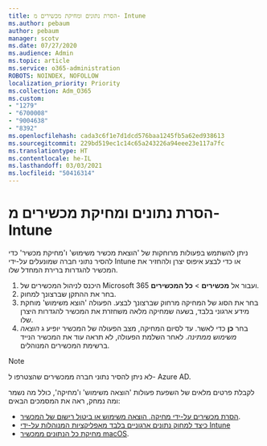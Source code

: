 ```yaml
---
title: הסרת נתונים ומחיקת מכשירים מ- Intune
ms.author: pebaum
author: pebaum
manager: scotv
ms.date: 07/27/2020
ms.audience: Admin
ms.topic: article
ms.service: o365-administration
ROBOTS: NOINDEX, NOFOLLOW
localization_priority: Priority
ms.collection: Adm_O365
ms.custom:
- "1279"
- "6700008"
- "9004638"
- "8392"
ms.openlocfilehash: cada3c6f1e7d1dcd576baa1245fb5a62ed938613
ms.sourcegitcommit: 229bd519ec1c14c65a243226a94eee23e117a7fc
ms.translationtype: HT
ms.contentlocale: he-IL
ms.lasthandoff: 03/03/2021
ms.locfileid: "50416314"
---
```

# <a name="removing-data-and-wiping-devices-from-intune"></a>הסרת נתונים ומחיקת מכשירים מ- Intune

ניתן להשתמש בפעולות מרוחקות של 'הוצאת מכשיר משימוש' ו'מחיקת מכשיר' כדי להסיר נתוני חברה שמונעלים על-ידי Intune או כדי לבצע איפוס יצרן ולהחזיר את המכשיר להגדרות ברירת המחדל שלו.

1. היכנס לניהול המכשירים של Microsoft 365 ועבור אל **מכשירים** > **כל המכשירים**.
2. בחר את ההתקן שברצונך למחוק.
3. בחר את הסוג של המחיקה מרחוק שברצונך לבצע. הפעולה 'הוצא משימוש' מוחקת מידע ארגוני בלבד, בשעה שמחיקה מלאה משחזרת את המכשיר להגדרות היצרן שלו.
4. בחר **כן** כדי לאשר. עד לסיום המחיקה, מצב הפעולה של המכשיר יופיע ג *הוצאה משימוש ממתינה*.
    לאחר השלמת הפעולה, לא תראה עוד את המכשיר הנייד ברשימת המכשירים המנוהלים.

> [!NOTE]
> לא ניתן להסיר נתוני חברה ממכשירים שהצטרפו ל- Azure AD. 

לקבלת פרטים מלאים של השפעת פעולות 'הוצאה משימוש' ו'מחיקה', כולל מה נשמר ומה נמחק, ראה את המסמכים הבאים:

- [הסרת מכשירים על-ידי מחיקה, הוצאה משימוש או ביטול רישום של המכשיר](https://docs.microsoft.com/mem/intune/remote-actions/devices-wipe).
- [כיצד למחוק נתונים ארגוניים בלבד מאפליקציות המנוהלות על-ידי Intune](https://docs.microsoft.com/mem/intune/apps/apps-selective-wipe)
- [מחיקת כל הנתונים ממכשיר macOS](https://docs.microsoft.com/mem/intune/remote-actions/device-erase).